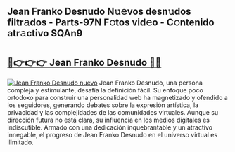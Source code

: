 ## Jean Franko Desnudo N𝚞𝚎vos desn𝚞dos filtr𝚊dos - Parts-97N F𝚘tos vid𝚎o - C𝚘ntenido atr𝚊ctivo SQAn9

# <h2><a href="http://mb2k5fb.tromn.icu/?c=Jean+Franko+Desnudo">🔗👉👉👉 Jean Franko Desnudo 🔗🔗</a></h2>

[![Jean Franko Desnudo nuevo](https://i.imgur.com/pEAQMta.gif)](http://mb2k5fb.tromn.icu/?c=Jean+Franko+Desnudo)
Jean Franko Desnudo, una persona compleja y estimulante, desafía la definición fácil. Su enfoque poco ortodoxo para construir una personalidad web ha magnetizado y ofendido a los seguidores, generando debates sobre la expresión artística, la privacidad y las complejidades de las comunidades virtuales. Aunque su dirección futura no está clara, su influencia en los medios digitales es indiscutible. Armado con una dedicación inquebrantable y un atractivo innegable, el progreso de Jean Franko Desnudo en el universo virtual es ilimitado.
